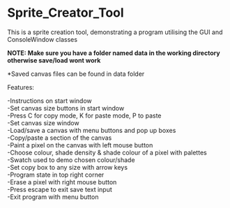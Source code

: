 # Sprite_Creator_Tool
This is a sprite creation tool, demonstrating a program utilising the GUI and ConsoleWindow classes

**NOTE: Make sure you have a folder named data in the working directory otherwise save/load wont work**

*Saved canvas files can be found in data folder

Features:

-Instructions on start window <br>
-Set canvas size buttons in start window <br>
-Press C for copy mode, K for paste mode, P to paste <br>
-Set canvas size window <br>
-Load/save a canvas with menu buttons and pop up boxes <br>
-Copy/paste a section of the canvas <br>
-Paint a pixel on the canvas with left mouse button <br>
-Choose colour, shade density & shade colour of a pixel with palettes <br>
-Swatch used to demo chosen colour/shade <br>
-Set copy box to any size with arrow keys <br>
-Program state in top right corner <br>
-Erase a pixel with right mouse button <br>
-Press escape to exit save text input <br>
-Exit program with menu button <br>
